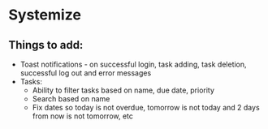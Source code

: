 # Systemize

## Things to add:
- Toast notifications - on successful login, task adding, task deletion, successful log out and error messages
- Tasks:
    - Ability to filter tasks based on name, due date, priority
    - Search based on name
    - Fix dates so today is not overdue, tomorrow is not today and 2 days from now is not tomorrow, etc
